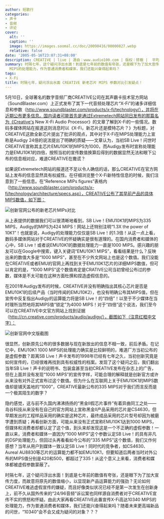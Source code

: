 ```yaml
---
author: 短歌行
categories:
- 声卡
- 音频
- 评论
cover:
  alt: ''
  caption: ''
  image: https://images.soomal.cc/doc/20090416/00000827.webp
  relative: false
date: '2005-05-16T23:07:31+08:00'
description: CREATIVE | live | 源自：www.audio100.com | 版权：转载 |  平均/总评分：00.00/0
summary: 时隔七年，这个疑问浮出水面！到底是七年前的数值有夸张，还是眼下为了加大宣传力度，而故意将原先的数值缩小，以显现新产品运算能力的强劲？无论如何CREATIVE难逃虚假宣传的嫌疑，而且好像类似状况已经不是第一次发生在创新身上，前不久从国外传来的“24/96音频”诉讼案也同样源自消费者对于CREATIVE宣传不实的愤怒和怀疑。由此大家再看CREATIVE此番宣传X-Fi高达10340
  MIPS的处理能力，作为普通消费者和媒体，我们还能兴奋得起来吗？
tags:
- X-Fi
title: 时隔七年，疑问浮出水面 CREATIVE 新老芯片 MIPS 参数对比引发疑点！
---
```


5月10日，全球著名的数字音频厂商CREATIVE公司在其声霸卡技术官方网站（SoundBlaster.com）上正式发布了其下一代音频处理芯片“X-Fi”的诸多详细信息和参数（http://www.soundblaster.com/products/x-fi/technology/），并将在近期公布更多信息。国内读者可能首先是通过Extremetech网站同日发布的那篇名为《Creative's New X-Fi Audio Processor》的文章了解到X-Fi的一些情况。数码多媒体网站在报道这则消息时以《X-Fi，新芯片还是模特芯片？》为标题，对CREATIVE这款全新芯片提出了批评的观点，其中对于X-Fi在MIPS处理能力上宣称是Audigy 24倍的说法提出了明确的质疑――文章认为，当初SB Live！问世时CREATIVE宣称其主芯片EMU10K1的MIPS为1000，而Audigy发布时宣称处理能力是EMU10K1的四倍，按照当初的宣传数值换算后得到的数据显然无法和眼下公布的信息相对应，难道CREATIVE在撒谎？

如果说Extremetech网站的报道还不足以令人确信的话，那么CREATIVE在官方网站上发布的信息显然具有权威性。在仔细浏览整个X-Fi新特性信息的时候，我们注意到了一些信息。在“Reference MIPs figures”表格内（http://www.soundblaster.com/products/x-fi/technology/architecture/specs.asp），CREATIVE公布了其早前产品的具体MIPS数值，如下图：

![创新官网公布的新老芯片MIPs对比](https://images.soomal.cc/doc/20090416/00000826.webp)



从上表提供的数据我们可以很清晰地看到，SB Live！EMU10K1的MIPS为335 MIPS，Audigy的MIPS为424 MIPS！网站上还特别注明“1.3X the power of 10K1”！也就是说，Audigy的处理能力仅仅是SB Live！的1.3倍！从这一点上看，数码多媒体网站对于CREATIVE的怀疑确实是很有道理的。在国内消费者和媒体的心中，SB Live！或者说EMU10K1的数据处理能力一直是1000 MIPS。感兴趣的朋友可以在Google中搜索，键入关键词“EMU10K1 MIPS”，看看结果是什么？反映出来的数值大多是“1000 MIPS”，甚至在不少外文网站上也是这个数值。我们没能在CREATIVE或者EMU的官网上再找到关于EMU10K1芯片的详细MIPS数值，但可以肯定的是，“1000 MIPS”这个数值肯定是CRATIVE公司当初曾经公布过的参数，媒体是不太可能在这种方面杜撰和捏造虚假信息的。

在2001年Audigy发布的时候，CREATIVE并没有明确指出其核心芯片是否是EMU10K1的后续产品（当时传闻的EMU10K2），也没有明确公布其MIPS值，但在宣传中反复指出Audigy的运算能力将是SB Live！的“四倍”！以至于不少媒体在当时理所当然地将其MIPS值“锁定”为4000 MIPS！对于“四倍”这个说法，我们至今可以在CREATIVE中文官方网站上找到证据（http://cn.creative.com/products/audio/audigy/），截图如下（注意红框中文字）：

![创新官网中文版截图](https://images.soomal.cc/doc/20090416/00000827.webp)



很显然，创新原先公布的很多数据与现在新放出的信息不相一致，前后矛盾。在记忆中，EMU10K1 1000 MIPS的处理能力确实是比较鲜明的，难道厂方当初公布的是虚假参数？距离SB Live！声卡发布的1998年已经有七年之久，当初创新究竟是如何宣传的，已经很难再找到具有权威性的档案。发现了这个疑问之后，我们翻出当年SB Live！声卡的说明书、包装盒甚至当初CREATIVE发布在杂志上的广告，但在上面并没有发现“1000 MIPS”的宣传字样，可能合理的解释就是创新官方或许从来没有对外正式宣布过这个数值。但为什么在互联网上关于EMU10K1的MIPS数值却是铺天盖地的“1000”，CREATIVE最新公布的335 MIPS对于我们而言反而是一个极其陌生的数字？

隐约感觉，这与前不久国内沸沸扬扬的“黑金II假芯片事件”有着异曲同工之处――岛谷科技从来没有在自己的官方网站上宣称黑金II产品采用的芯片是CS4630，但早期发出的工程样品采用的确实是这种芯片，最终成品采用的芯片型号却因为被磨字遭到质疑；再看创新方面，可能从来没有正式宣称EMU10K1达到1000 MIPS，但媒体和消费者却都认定了这个值，到头来却发现这是一个不正确的虚假参数！一直以来，消费者和媒体一直因为“1000 MIPS”这个参数认定SB Live！的具有非凡的DSP处理能力，但回过头再看看如今公布的“335 MIPS”这个数值，我们又作何感想？当年从用户到媒体一致认定SB Live！同时代的竞争者，如CS4630、Aureal AU8830等芯片的运算能力都不如EMU10K1，但要知道后两者当时对外公布的MIPS值分别是420和500，都超过了335！从这个意义上来看，消费者和媒体都被虚假参数蒙蔽了。

时隔七年，这个疑问浮出水面！到底是七年前的数值有夸张，还是眼下为了加大宣传力度，而故意将原先的数值缩小，以显现新产品运算能力的强劲？无论如何CREATIVE难逃虚假宣传的嫌疑，而且好像类似状况已经不是第一次发生在创新身上，前不久从国外传来的“24/96音频”诉讼案也同样源自消费者对于CREATIVE宣传不实的愤怒和怀疑。由此大家再看CREATIVE此番宣传X-Fi高达10340 MIPS的处理能力，作为普通消费者和媒体，我们还能兴奋得起来吗？随着未来更高端新品的问世，“10340”会不会又成为疑问的对象？？？